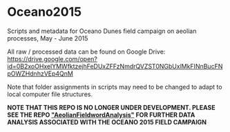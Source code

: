 # Oceano2015
Scripts and metadata for Oceano Dunes field campaign on aeolian processes, May - June 2015

All raw / processed data can be found on Google Drive:
https://drive.google.com/open?id=0B2xoOHxelYMWfktzejhFeDUxZFFzNmdrQVZST0NGbUxlMkFINnBucFNpOWZHdnhzVEp4QnM

Note that folder assignments in scripts may need to be changed to adapt to local computer file structures.

**NOTE THAT THIS REPO IS NO LONGER UNDER DEVELOPMENT. PLEASE SEE THE REPO ["AeolianFieldwordAnalysis"](https://github.com/raleighmartin/AeolianFieldworkAnalysis/) FOR FURTHER DATA ANALYSIS ASSOCIATED WITH THE OCEANO 2015 FIELD CAMPAIGN**
